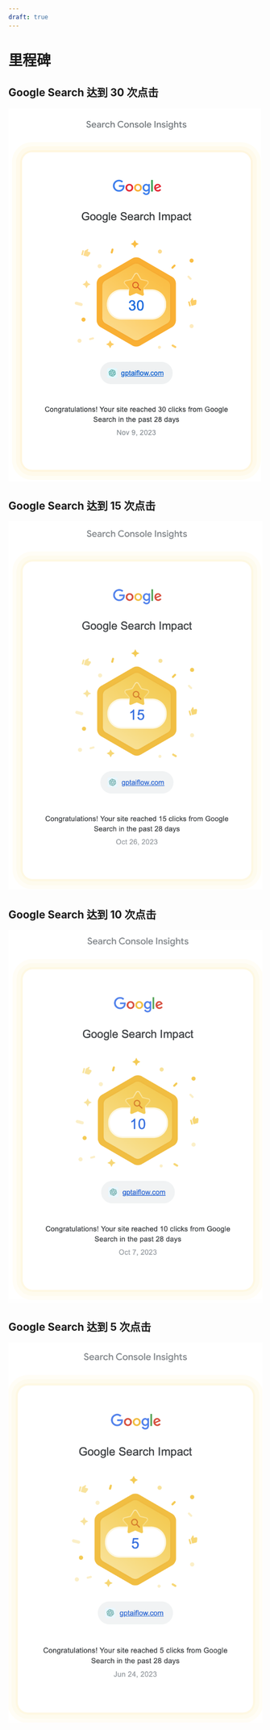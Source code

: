 ```yaml
---
draft: true
---
```


# 里程碑

## Google Search 达到 30 次点击

![](./img/2023-11-09-img-6-gpt-ai-flow-reached-30-click.png)

## Google Search 达到 15 次点击

![](./img/2023-10-28-img-1-gpt-ai-flow-reached-15-click.png)

## Google Search 达到 10 次点击

![](./img/2023-10-07-gpt-ai-flow-reached-10-clicks.png)

## Google Search 达到 5 次点击

![](./img/2023-06-24-gpt-ai-flow-reached-5-clicks.png)
